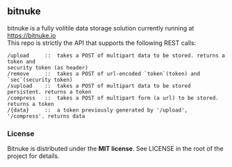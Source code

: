 bitnuke
--------

bitnuke is a fully volitile data storage solution currently running at https://bitnuke.io  
This repo is strictly the API that supports the following REST calls:  

```
/upload     ::  takes a POST of multipart data to be stored. returns a token and
security token (as header)
/remove     ::  takes a POST of url-encoded `token`(token) and `sec`(security token)
/supload    ::  takes a POST of multipart data to be stored persistent. returns a token
/compress   ::  takes a POST of multipart form (a url) to be stored. returns a token
/{data}     ::  a token previously generated by '/upload', '/compress'. returns data
```

### License
Bitnuke is distributed under the **MIT license**.  See LICENSE in the root of the project for details. 
